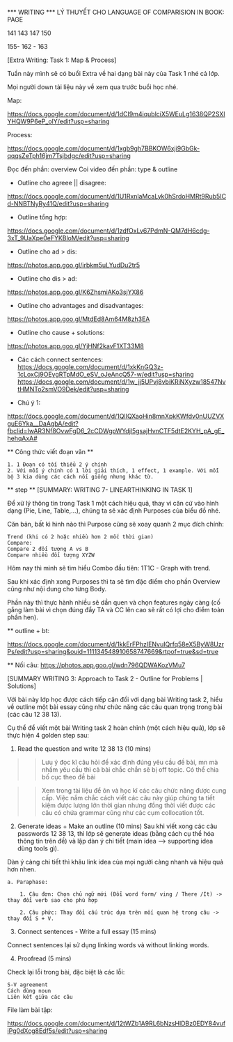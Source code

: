 *** WRITING ***
LÝ THUYẾT CHO LANGUAGE OF COMPARISION IN BOOK: PAGE

141
143
147
150

155- 162 - 163

[Extra Writing: Task 1: Map & Process]

Tuần này mình sẽ có buổi Extra về hai dạng bài này của Task 1 nhé cả lớp.

Mọi người down tài liệu này về xem qua trước buổi học nhé.

Map:

https://docs.google.com/document/d/1dCI9m4iqublciX5WEuLg1638QP2SXIYHQW9P6eP_olY/edit?usp=sharing

Process:

https://docs.google.com/document/d/1xgb9gh7BBKOW6xji9GbGk-qqqsZeTph16jm7Tsjbdgc/edit?usp=sharing

Đọc đến phần: overview
Coi video đến phần: type & outline

* Outline cho agreee || disagree:

https://docs.google.com/document/d/1U1RxnlaMcaLyk0hSrdoHMRt9Rub5ICd-NNBTNyRy41Q/edit?usp=sharing 

* Outline tổng hợp: 

https://docs.google.com/document/d/1zdfOxLv67PdmN-QM7dH6cdg-3xT_9UaXpe0eFYKBloM/edit?usp=sharing

* Outline cho ad > dis: 

https://photos.app.goo.gl/irbkm5uLYudDu2tr5

* Outline cho dis > ad: 

https://photos.app.goo.gl/K6ZhsmiAKo3sjYX86

* Outline cho advantages and disadvantages: 

https://photos.app.goo.gl/MtdEd8Am64M8zh3EA

* Outline cho cause + solutions: 

https://photos.app.goo.gl/YjHNf2kavF1XT33M8

* Các cách connect sentences: 
https://docs.google.com/document/d/1xkKnGQ3z-1cLoxCj9OEygRTpMdO_eSV_oJeAncQ57-w/edit?usp=sharing
https://docs.google.com/document/d/1w_jj5UPvj8vbiKRiNXyzw18547NvtHMNTo2smVO9Dek/edit?usp=sharing

* Chú ý 1: 

https://docs.google.com/document/d/1QlIQXaoHin8mnXpkKWfdv0nUUZVXguE6Yka__DaAgbA/edit?fbclid=IwAR3Nf8OvwFgD6_2cCDWgpWYdjl5gsajHvnCTF5dtE2KYH_pA_gE_hehqAxA#

** Công thức viết đoạn văn **

	1. 1 Đoạn có tối thiểu 2 ý chính
	2. Với mỗi ý chính có 1 lời giải thích, 1 effect, 1 example. Với mỗi bộ 3 kia dùng các cách nối giống nhưng khác từ.

** step **
[SUMMARY: WRITING 7- LINEARTHINKING IN TASK 1]

Để xử lý thông tin trong Task 1 một cách hiệu quả, thay vì căn cứ vào hình dạng (Pie, Line, Table,...), chúng ta sẽ xác định Purposes của biểu đồ nhé.

Căn bản, bất kì hình nào thì Purpose cũng sẽ xoay quanh 2 mục đích chính:

    Trend (khi có 2 hoặc nhiều hơn 2 mốc thời gian)
    Compare:
    Compare 2 đối tượng A vs B
    Compare nhiều đối tượng XYZW

Hôm nay thì mình sẽ tìm hiểu Combo đầu tiên: 1T1C - Graph with trend.

Sau khi xác định xong Purposes thì ta sẽ tìm đặc điểm cho phần Overview cũng như nội dung cho từng Body.

Phần này thì thực hành nhiều sẽ dần quen và chọn features ngày càng (cố gắng làm bài vì chọn đúng đẩy TA và CC lên cao sẽ rất có lợi cho điểm toàn phần hen).

** outline + bt: 

https://docs.google.com/document/d/1kkErFPhzIENvuIQrfq58eX5ByW8UzrPs/edit?usp=sharing&ouid=111134548910658747669&rtpof=true&sd=true

** Nối câu: https://photos.app.goo.gl/wdn796QDWAKozVMu7 

[SUMMARY WRITING 3: Approach to Task 2 - Outline for Problems | Solutions]

Với bài này lớp học được cách tiếp cận đối với dạng bài Writing task 2, hiểu về outline một bài essay cũng như chức năng các câu quan trọng trong bài (các câu 12 38 13).

Cụ thể để viết một bài Writing task 2 hoàn chỉnh (một cách hiệu quả), lớp sẽ thực hiện 4 golden step sau:

1. Read the question and write 12 38 13 (10 mins)

>> Lưu ý đọc kĩ câu hỏi để xác định đúng yêu cầu đề bài, mn mà nhầm yêu cầu thì cả bài chắc chắn sẽ bị off topic. Có thể chia bố cục theo đề bài

>> Xem trong tài liệu để ôn và học kĩ các câu chức năng được cung cấp. Việc nắm chắc cách viết các câu này giúp chúng ta tiết kiệm được lượng lớn thời gian nhưng đồng thời viết được các câu có chứa grammar cũng như các cụm collocation tốt.

2. Generate ideas + Make an outline (10 mins)
Sau khi viết xong các câu passwords 12 38 13, thì lớp sẽ generate ideas (bằng cách cụ thể hóa thông tin trên đề) và lập dàn ý chi tiết (main idea --> supporting idea dùng tools gì).

Dàn ý càng chi tiết thì khâu link idea của mọi người càng nhanh và hiệu quả hơn nhen.

	a. Paraphase:

		1. Câu đơn: Chọn chủ ngữ mới (Đổi word form/ ving / There /It) -> thay đổi verb sao cho phù hợp

		2. Câu phức: Thay đổi cấu trúc dựa trên mối quan hệ trong câu -> thay đổi S + V. 

3. Connect sentences - Write a full essay (15 mins)

Connect sentences lại sử dụng linking words và without linking words.

4. Proofread (5 mins)

Check lại lỗi trong bài, đặc biệt là các lỗi:

    S-V agreement
    Cách dùng noun
    Liên kết giữa các câu

File làm bài tập: 

https://docs.google.com/document/d/12tWZb1A9RL6bNzsHlDBz0EDY84vufiPg0dXcg8Edf5s/edit?usp=sharing 

